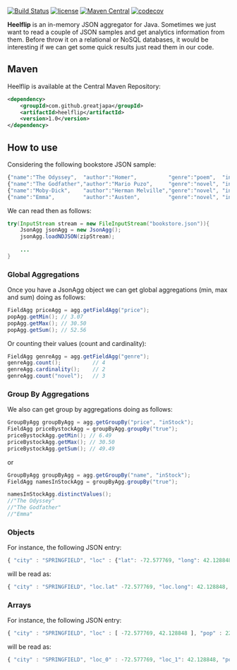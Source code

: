 [![Build Status](https://travis-ci.org/greatjapa/heelflip.svg?branch=master)](https://travis-ci.org/greatjapa/heelflip)
[![license](https://img.shields.io/github/license/mashape/apistatus.svg?maxAge=2592000)](https://github.com/greatjapa/heelflip/blob/master/LICENCE)
[![Maven Central](https://maven-badges.herokuapp.com/maven-central/com.github.greatjapa/heelflip/badge.svg)](https://maven-badges.herokuapp.com/maven-central/com.github.greatjapa/heelflip)
[![codecov](https://codecov.io/gh/greatjapa/heelflip/branch/master/graph/badge.svg)](https://codecov.io/gh/greatjapa/heelflip)

**Heelflip** is an in-memory JSON aggregator for Java. Sometimes we just want to read a couple of JSON samples and get analytics information from them. Before throw it on a relational or NoSQL databases, it would be interesting if we can get some quick results just read them in our code.

## Maven
Heelflip is available at the Central Maven Repository:

```xml
<dependency>
    <groupId>com.github.greatjapa</groupId>
    <artifactId>heelflip</artifactId>
    <version>1.0</version>
</dependency>
```

## How to use
Considering the following bookstore JSON sample:
```javascript
{"name":"The Odyssey",  "author":"Homer",          "genre":"poem",  "inStock":true, "price":12.50}
{"name":"The Godfather","author":"Mario Puzo",     "genre":"novel", "inStock":true, "price":6.49}
{"name":"Moby-Dick",    "author":"Herman Melville","genre":"novel", "inStock":false,"price":3.07}
{"name":"Emma",         "author":"Austen",         "genre":"novel", "inStock":true, "price":30.50}
```
We can read then as follows:
```java
try(InputStream stream = new FileInputStream("bookstore.json")){
    JsonAgg jsonAgg = new JsonAgg();
    jsonAgg.loadNDJSON(zipStream);
    
    ...
}
```
### Global Aggregations

Once you have a JsonAgg object we can get global aggregations (min, max and sum) doing as follows:
```java
FieldAgg priceAgg = agg.getFieldAgg("price");
popAgg.getMin(); // 3.07
popAgg.getMax(); // 30.50
popAgg.getSum(); // 52.56
```
Or counting their values (count and cardinality):
```java
FieldAgg genreAgg = agg.getFieldAgg("genre");
genreAgg.count();          // 4
genreAgg.cardinality();    // 2
genreAgg.count("novel");   // 3
```
### Group By Aggregations

We also can get group by aggregations doing as follows:
```java
GroupByAgg groupByAgg = agg.getGroupBy("price", "inStock");
FieldAgg priceBystockAgg = groupByAgg.groupBy("true");
priceBystockAgg.getMin(); // 6.49
priceBystockAgg.getMax(); // 30.50
priceBystockAgg.getSum(); // 49.49
```
or
```java
GroupByAgg groupByAgg = agg.getGroupBy("name", "inStock");
FieldAgg namesInStockAgg = groupByAgg.groupBy("true");

namesInStockAgg.distinctValues(); 
//"The Odyssey"
//"The Godfather"
//"Emma"
```
<under construction>

### Objects
For instance, the following JSON entry:
```javascript
{ "city" : "SPRINGFIELD", "loc" : {"lat": -72.577769, "long": 42.128848}, "pop" : 22115}
```
will be read as:
```javascript
{ "city" : "SPRINGFIELD", "loc.lat" -72.577769, "loc.long": 42.128848, "pop" : 22115}
```

### Arrays
For instance, the following JSON entry:
```javascript
{ "city" : "SPRINGFIELD", "loc" : [ -72.577769, 42.128848 ], "pop" : 22115}
```
will be read as:
```javascript
{ "city" : "SPRINGFIELD", "loc_0" : -72.577769, "loc_1": 42.128848, "pop" : 22115}
```
